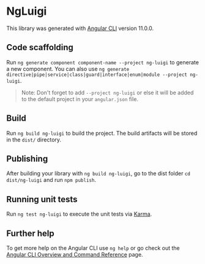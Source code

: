 # NgLuigi

This library was generated with [Angular CLI](https://github.com/angular/angular-cli) version 11.0.0.

## Code scaffolding

Run `ng generate component component-name --project ng-luigi` to generate a new component. You can also use `ng generate directive|pipe|service|class|guard|interface|enum|module --project ng-luigi`.
> Note: Don't forget to add `--project ng-luigi` or else it will be added to the default project in your `angular.json` file. 

## Build

Run `ng build ng-luigi` to build the project. The build artifacts will be stored in the `dist/` directory.

## Publishing

After building your library with `ng build ng-luigi`, go to the dist folder `cd dist/ng-luigi` and run `npm publish`.

## Running unit tests

Run `ng test ng-luigi` to execute the unit tests via [Karma](https://karma-runner.github.io).

## Further help

To get more help on the Angular CLI use `ng help` or go check out the [Angular CLI Overview and Command Reference](https://angular.io/cli) page.
